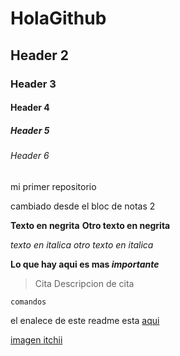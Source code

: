 # HolaGithub
## Header 2
### Header 3
#### Header 4
##### Header 5
###### Header 6
mi primer repositorio

cambiado desde el bloc de notas 2

**Texto en negrita** __Otro texto en negrita__

*texto en italica* _otro texto en italica_

**Lo que hay aqui es mas _importante_**

> Cita
> Descripcion de cita

```
comandos
```

el enalece de este readme esta [aqui](https://github.com/luis783/HolaGithub/edit/main/README.md)

[imagen itchii]()
